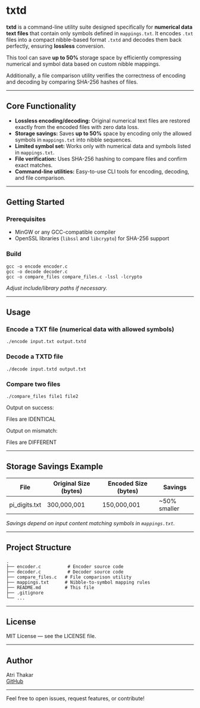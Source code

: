 # txtd

**txtd** is a command-line utility suite designed specifically for **numerical data text files** that contain only symbols defined in `mappings.txt`. It encodes `.txt` files into a compact nibble-based format `.txtd` and decodes them back perfectly, ensuring **lossless** conversion.

This tool can save **up to 50%** storage space by efficiently compressing numerical and symbol data based on  custom nibble mappings.

Additionally, a file comparison utility verifies the correctness of encoding and decoding by comparing SHA-256 hashes of files.

---

## Core Functionality

- **Lossless encoding/decoding:** Original numerical text files are restored exactly from the encoded files with zero data loss.
- **Storage savings:** Saves **up to 50%** space by encoding only the allowed symbols in `mappings.txt` into nibble sequences.
- **Limited symbol set:** Works only with numerical data and symbols listed in `mappings.txt`.
- **File verification:** Uses SHA-256 hashing to compare files and confirm exact matches.
- **Command-line utilities:** Easy-to-use CLI tools for encoding, decoding, and file comparison.

---

## Getting Started

### Prerequisites

- MinGW or any GCC-compatible compiler  
- OpenSSL libraries (`libssl` and `libcrypto`) for SHA-256 support

### Build

```
gcc -o encode encoder.c
gcc -o decode decoder.c
gcc -o compare_files compare_files.c -lssl -lcrypto
```

*Adjust include/library paths if necessary.*

---

## Usage

### Encode a TXT file (numerical data with allowed symbols)

```
./encode input.txt output.txtd
```

### Decode a TXTD file

```
./decode input.txtd output.txt
```

### Compare two files

```
./compare_files file1 file2
```

Output on success:

Files are IDENTICAL

Output on mismatch:

Files are DIFFERENT

---

## Storage Savings Example

| File                | Original Size (bytes) | Encoded Size (bytes) | Savings     |
|---------------------|----------------------|---------------------|-------------|
| pi_digits.txt       | 300,000,001          | 150,000,001         | ~50% smaller |


*Savings depend on input content matching symbols in `mappings.txt`.*

---

## Project Structure

```
.
├── encoder.c          # Encoder source code
├── decoder.c          # Decoder source code
├── compare_files.c   # File comparison utility
├── mappings.txt      # Nibble-to-symbol mapping rules
├── README.md         # This file
├── .gitignore
└── ...
```

---

## License

MIT License — see the LICENSE file.

---

## Author

Atri Thakar  
[GitHub](https://github.com/atri-thakar)

---

Feel free to open issues, request features, or contribute!
